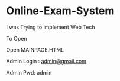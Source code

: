 # Online-Exam-System
I was Trying to implement Web Tech

To Open

Open MAINPAGE.HTML 

Admin Login : admin@gmail.com

Admin Pwd: admin
